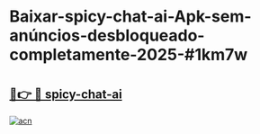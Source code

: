 # Baixar-spicy-chat-ai-Apk-sem-anúncios-desbloqueado-completamente-2025-#1km7w

# <h2><a href="https://ainizakaria.my?title=spicy-chat-ai&ref=24M">🔗👉 🔴 spicy-chat-ai</a></h2>

[![acn](https://github.com/user-attachments/assets/0f9c940e-d8b0-45ae-aac7-cd30a18b3e1c)](https://ainizakaria.my?title=spicy-chat-ai&ref=24M)

